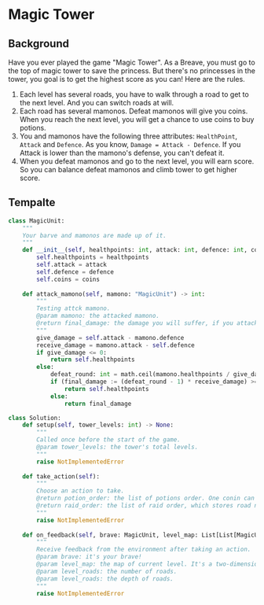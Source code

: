 # Magic Tower

## Background

Have you ever played the game "Magic Tower". As a Breave, you must go to the top of magic tower to save the princess. But there's no princesses in the tower, you goal is to get the highest score as you can! Here are the rules.  
1. Each level has several roads, you have to walk through a road to get to the next level. And you can switch roads at will.
2. Each road has several mamonos. Defeat mamonos will give you coins. When you reach the next level, you will get a chance to use coins to buy potions.
3. You and mamonos have the following three attributes: `HealthPoint`, `Attack` and `Defence`. As you know, `Damage = Attack - Defence`. If you Attack is lower than the mamono's defense, you can't defeat it.
4. When you defeat mamonos and go to the next level, you will earn score. So you can balance defeat mamonos and climb tower to get higher score.

## Tempalte

```python
class MagicUnit:
    """
    Your barve and mamonos are made up of it.
    """
    def __init__(self, healthpoints: int, attack: int, defence: int, coins: int) -> None:
        self.healthpoints = healthpoints
        self.attack = attack
        self.defence = defence
        self.coins = coins
    
    def attack_mamono(self, mamono: "MagicUnit") -> int:
        """
        Testing attck mamono.
        @param mamono: the attacked mamono.
        @return final_damage: the damage you will suffer, if you attack the mamono.
        """
        give_damage = self.attack - mamono.defence
        receive_damage = mamono.attack - self.defence
        if give_damage <= 0:
            return self.healthpoints
        else:
            defeat_round: int = math.ceil(mamono.healthpoints / give_damage)
            if (final_damage := (defeat_round - 1) * receive_damage) >= self.healthpoints:
                return self.healthpoints
            else:
                return final_damage

class Solution:
    def setup(self, tower_levels: int) -> None:
        """
        Called once before the start of the game.
        @param tower_levels: the tower's total levels.
        """
        raise NotImplementedError
    
    def take_action(self):
        """
        Choose an action to take.
        @return potion_order: the list of potions order. One conin can buy 100 healthpoints, 1 attack or 1 defence. The list is [healthpoints, attack, defence].
        @return raid_order: the list of raid order, which stores road number(0, 1, 2, 3, ect). If num < 0 or num >= level_roads, we will ignore the action. If you donn't walk to the end of one of the road, you will die. Which means the number of choices for one of the roads must to be greater than n.
        """
        raise NotImplementedError
    
    def on_feedback(self, brave: MagicUnit, level_map: List[List[MagicUnit]], level_roads: int, level_depth: int) -> None:
        """
        Receive feedback from the environment after taking an action.
        @param brave: it's your brave!
        @param level_map: the map of current level. It's a two-dimensional array, which full of mamonos.
        @param level_roads: the number of roads.
        @param level_roads: the depth of roads.
        """
        raise NotImplementedError
```